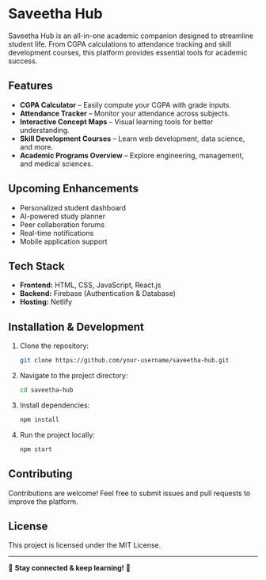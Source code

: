 # Saveetha Hub


Saveetha Hub is an all-in-one academic companion designed to streamline student life. From CGPA calculations to attendance tracking and skill development courses, this platform provides essential tools for academic success.

## Features

- **CGPA Calculator** – Easily compute your CGPA with grade inputs.
- **Attendance Tracker** – Monitor your attendance across subjects.
- **Interactive Concept Maps** – Visual learning tools for better understanding.
- **Skill Development Courses** – Learn web development, data science, and more.
- **Academic Programs Overview** – Explore engineering, management, and medical sciences.

## Upcoming Enhancements

- Personalized student dashboard
- AI-powered study planner
- Peer collaboration forums
- Real-time notifications
- Mobile application support

## Tech Stack

- **Frontend:** HTML, CSS, JavaScript, React.js
- **Backend:** Firebase (Authentication & Database)
- **Hosting:** Netlify

## Installation & Development

1. Clone the repository:
   ```bash
   git clone https://github.com/your-username/saveetha-hub.git
   ```
2. Navigate to the project directory:
   ```bash
   cd saveetha-hub
   ```
3. Install dependencies:
   ```bash
   npm install
   ```
4. Run the project locally:
   ```bash
   npm start
   ```

## Contributing

Contributions are welcome! Feel free to submit issues and pull requests to improve the platform.

## License

This project is licensed under the MIT License.

---

🌟 **Stay connected & keep learning!** 🌟

